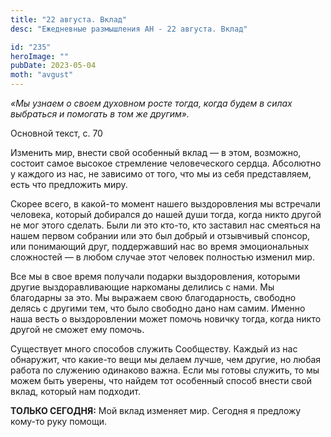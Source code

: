 ```yaml
---
title: "22 августа. Вклад"
desc: "Ежедневные размышления АН - 22 августа. Вклад"

id: "235"
heroImage: ""
pubDate: 2023-05-04
moth: "avgust"
---
```


_«Мы узнаем о своем духовном росте тогда, когда будем в силах выбраться и
помогать в том же другим»._

Основной текст, с. 70

Изменить мир, внести свой особенный вклад — в этом, возможно, состоит самое
высокое стремление человеческого сердца. Абсолютно у каждого из нас, не
зависимо от того, что мы из себя представляем, есть что предложить миру.

Скорее всего, в какой-то момент нашего выздоровления мы встречали человека,
который добирался до нашей души тогда, когда никто другой не мог этого
сделать. Были ли это кто-то, кто заставил нас смеяться на нашем первом
собрании или это был добрый и отзывчивый спонсор, или понимающий друг,
поддержавший нас во время эмоциональных сложностей — в любом случае этот
человек полностью изменил мир.

Все мы в свое время получали подарки выздоровления, которыми другие
выздоравливающие наркоманы делились с нами. Мы благодарны за это. Мы выражаем
свою благодарность, свободно делясь с другими тем, что было свободно дано нам
самим. Именно наша весть о выздоровлении может помочь новичку тогда, когда
никто другой не сможет ему помочь.

Существует много способов служить Сообществу. Каждый из нас обнаружит, что
какие-то вещи мы делаем лучше, чем другие, но любая работа по служению
одинаково важна. Если мы готовы служить, то мы можем быть уверены, что найдем
тот особенный способ внести свой вклад, который нам подходит.

**ТОЛЬКО СЕГОДНЯ:** Мой вклад изменяет мир. Сегодня я предложу кому-то руку
помощи.
